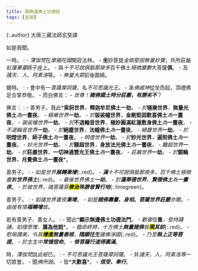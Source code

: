 ```yaml
---
title: 顯無邊佛土功德經
tags: [玄奘]
---
```


{:.author}
大唐三藏法師玄奘譯

如是我聞。

一時。
: - *薄伽梵*在*摩揭陀國*閑寂法林。
    - **坐**妙菩提*金剛堅固無量妙寶*，共所莊嚴*紅蓮華臺*師子座上。
	  - 與*十不可說俱胝那庾多*百千佛土*極微塵數*大菩薩**俱**。
	    - 及*諸天、人、阿素洛*等。
		  - *無量大眾*前後圍繞。

爾時。
: - 會中有一*菩薩摩訶薩*，名*不可思議光王*。
    - 承*佛威神*從坐而起，頂禮佛足合掌恭敬。
	  - 而白佛言：
	    - *世尊！<b>諸佛國土時分莊嚴，有<i>勝劣</i>不</b>*？

佛言：
: - 善男子。我此*<b>索訶世界</b>*，*<b>釋迦牟尼佛土</b><b>一劫</b>*。
	- 於*<b>極樂世界</b>*，*<b>無量光佛土</b>*為*<b>一晝夜</b>*。
	  - 極樂世界*<b>一劫</b>*。
		- 於*<b>袈裟幢世界</b>*，*<b>金剛堅固歡喜佛土</b>*為*<b>一晝夜</b>*。
		  - 袈裟幢世界*<b>一劫</b>*。
			- 於*<b>不退輪音世界</b>*，*<b>極妙圓滿紅蓮敷身佛土</b>*為*<b>一晝夜</b>*。
			  - 不退輪音世界*<b>一劫</b>*。
				- 於*<b>絕塵世界</b>*，*<b>法幢佛土</b>*為*<b>一晝夜</b>*。
				  - 絕塵世界*<b>一劫</b>*。
					- 於*<b>明燈世界</b>*，*<b>師子佛土</b>*為*<b>一晝夜</b>*。
					  - 明燈世界*<b>一劫</b>*。
						- 於*<b>妙光世界</b>*，*<b>遍照佛土</b>*為*<b>一晝夜</b>*。
						  - 妙光世界*<b>一劫</b>*。
							- 於*<b>難超世界</b>*，*<b>身放法光佛土</b>*為*<b>一晝夜</b>*。
							  - 難超世界*<b>一劫</b>*。
								- 於*<b>莊嚴世界</b>*，*<b>一切神通慧光王佛土</b>*為*<b>一晝夜</b>*。
								  - 莊嚴世界*<b>一劫</b>*。
									- 於*<b>鏡輪世界</b>*，*<b>月覺佛土</b>*為*<b>一晝夜</b>*。
									  
善男子。
: - *如是世界<b>展轉漸增</b>*{:.red}。
    - *<b>滿</b>十不可說俱胝那庾多，百千佛土極微塵數<b>世界佛土</b>*{:.red}。
	  - *最後世界佛土<b>一劫</b>*。
	    - *於<b>蓮華德世界</b>，<b>賢德佛土</b>為<b>一晝夜</b>*。
		  - *於彼世界，諸菩薩眾<b><mark>修治</mark>殊勝<i>普賢行地</i></b>*{:.limegreen}。


善男子。
: - *如諸世界晝夜<b>漸增</b>*。
	- *如是<b>諸佛壽量、身相、菩薩世界莊嚴</b>亦爾*。
	  - *由彼有情<b>福轉增</b>故*。

若有善男子、善女人。
: - 聞此*<b>顯示無邊佛土功德法門</b>*。
    - 歡喜*信<b>重</b>*，受持讀誦，如理思惟，*<b>廣為他說</b>*。
	  - *臨命終時，十方佛土<b>無量諸佛</b>皆<b><mark>現</mark>其前</b>*{:.red}。
	    - *慰喻讚美，令其<b><mark>增進</mark>無量善根</b>，<b>隨願往生</b>諸佛淨國*{:.red}。
		  - *乃至<b>無上正等菩提</b>*。
		    - *於生生中<b>常憶<i>宿命</i></b>*。
			  - *<b>修<i>菩薩行</i>速得圓滿</b>*。

時，*薄伽梵*說*此經*已。
: - *不可思議光王菩薩摩訶薩*。
    - 并*諸天、人、阿素洛等*一切眾會。
      - 聞*佛所說*。
	    - 皆*<b>大歡喜</b>*。
	      - *<b>信受、奉行</b>*。